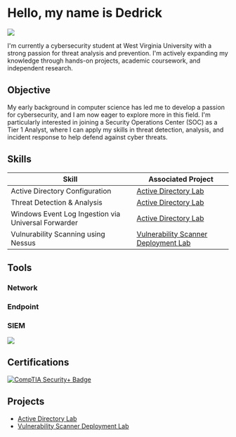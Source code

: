 # Hello, my name is Dedrick

<a href="https://linkedin.com/in/dedrick-john-789131248"><img src="https://img.shields.io/badge/-LinkedIn-0072b1?&style=for-the-badge&logo=linkedin&logoColor=white" /></a>

I'm currently a cybersecurity student at West Virginia University with a strong passion for threat analysis and prevention. I'm actively expanding my knowledge through hands-on projects, academic coursework, and independent research.

## Objective


My early background in computer science has led me to develop a passion for cybersecurity, and I am now eager to explore more in this field. I'm particularly interested in joining a Security Operations Center (SOC) as a Tier 1 Analyst, where I can apply my skills in threat detection, analysis, and incident response to help defend against cyber threats.

## Skills

| Skill                                         | Associated Project         |
|-----------------------------------------------|----------------------------|
| Active Directory Configuration                 | <a href="https://github.com/DedrickJohn/Active-Directory-Lab">Active Directory Lab</a>|
| Threat Detection & Analysis  | <a href="https://github.com/DedrickJohn/Active-Directory-Lab">Active Directory Lab</a>|
| Windows Event Log Ingestion via Universal Forwarder         | <a href="https://github.com/DedrickJohn/Active-Directory-Lab">Active Directory Lab</a>|
| Vulnurability Scanning using Nessus        | <a href="https://github.com/DedrickJohn/Nessus-Lab">Vulnerability Scanner Deployment Lab</a>|


## Tools


### Network
<div>
   
</div>

### Endpoint
<div>
  
</div>

### SIEM
<div>
    <img src="https://img.shields.io/badge/-Splunk-000000?&style=for-the-badge&logo=Splunk&logoColor=white" />
</div>

## Certifications
<div>
<a href="https://github.com/user-attachments/assets/a8f10d8a-6095-4613-b0bf-3517fe6cf775" target="_blank">
  <img src="https://img.shields.io/badge/-Security%2B-FF0000?&style=for-the-badge&logo=CompTIA&logoColor=white" alt="CompTIA Security+ Badge" />
</a>
</div>

## Projects
- <a href="https://github.com/DedrickJohn/Active-Directory-Lab">Active Directory Lab</a>
- <a href="https://github.com/DedrickJohn/Nessus-Lab">Vulnerability Scanner Deployment Lab</a>
